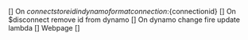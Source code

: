 [] On $connect store id in dynamo format connection:${connectionid}
[] On $disconnect remove id from dynamo
[] On dynamo change fire update lambda
[] Webpage
[]